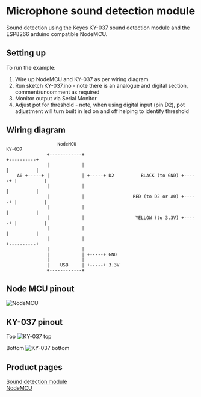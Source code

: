 # Microphone sound detection module

Sound detection using the Keyes KY-037 sound detection module and the ESP8266 arduino compatible NodeMCU.

## Setting up

To run the example:

1. Wire up NodeMCU and KY-037 as per wiring diagram
2. Run sketch KY-037.ino - note there is an analogue and digital section, comment/uncomment as required
3. Monitor output via Serial Monitor
4. Adjust pot for threshold - note, when using digital input (pin D2), pot adjustment will turn built in led on and off helping to identify threshold

## Wiring diagram

```
                   NodeMCU                                                  KY-037
               +------------+                                            +----------+
               |            |                                            |          |
    A0 +-----+ |            | +-----+ D2          BLACK (to GND) +-----+ |          |
               |            |                                            |          |
               |            |                  RED (to D2 or A0) +-----+ |          |
               |            |                                            |          |
               |            |                   YELLOW (to 3.3V) +-----+ |          |
               |            |                                            |          |
               |            |                                            +----------+
               |            |
               |            | +-----+ GND
               |            |
               |    USB     | +-----+ 3.3V
               +------------+
```

## Node MCU pinout

![NodeMCU](https://pradeepsinghblog.files.wordpress.com/2016/04/nodemcu_pins.png?w=616)

## KY-037 pinout

Top
![KY-037 top](https://cdn.shopify.com/s/files/1/2252/3227/products/BDAA100116_Sound_20Detection_20Module_20Keyes_20Red_20inc_203_20Wire_1_e3658e00-5358-4918-a0cc-505a269b7709_x700.jpg?v=1504170216)

Bottom
![KY-037 bottom](https://cdn.shopify.com/s/files/1/2252/3227/products/BDAA100116_Sound_20Detection_20Module_20Keyes_20Red_20inc_203_20Wire_3_75ca706c-c804-4344-b9d4-a6e497b3c5a7_x700.jpg?v=1504170224)

## Product pages

[Sound detection module](https://fluxworkshop.com/products/bdaa100116-sound-detection-module-keyes-red-inc-3-wire)  
[NodeMCU](https://www.ebay.co.uk/i/162867196959?chn=ps&adgroupid=13585920426&rlsatarget=pla-142405565586&abcId=&adtype=pla&merchantid=6995734&poi=&googleloc=9046631&device=c&campaignid=207297426&crdt=0)


